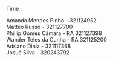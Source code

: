Time :

Amanda Mendes Pinho - 321124952 <br>
Matteo Russo - 321127700 <br>
Phillip Gomes Câmara - RA 321127398 <br>
Wander Teles da Cunha - RA 321125200 <br>
Adriano Diniz - 321117368 <br>
Josué Silva - 320243792 <br>

